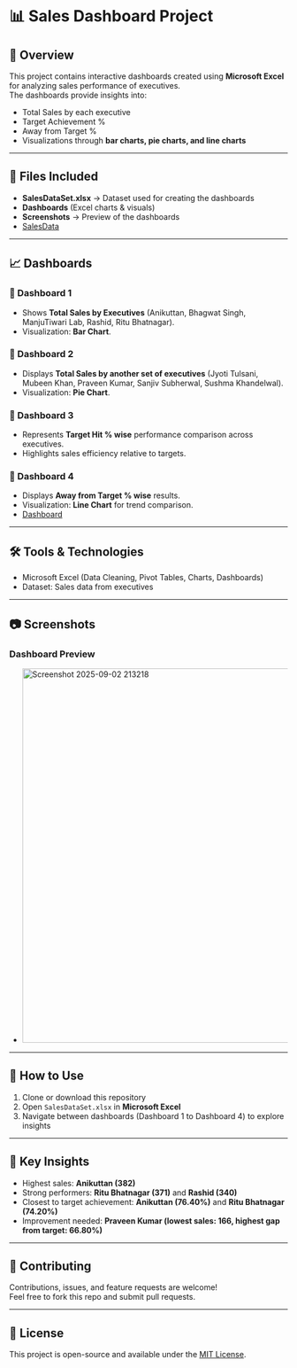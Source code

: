 # 📊 Sales Dashboard Project  

## 🚀 Overview  
This project contains interactive dashboards created using **Microsoft Excel** for analyzing sales performance of executives.  
The dashboards provide insights into:  
- Total Sales by each executive  
- Target Achievement %  
- Away from Target %  
- Visualizations through **bar charts, pie charts, and line charts**  

---

## 📂 Files Included  
- **SalesDataSet.xlsx** → Dataset used for creating the dashboards  
- **Dashboards** (Excel charts & visuals)  
- **Screenshots** → Preview of the dashboards  
- <a href="https://github.com/jhansi746/Excel_project/blob/main/SalesDataSet.xlsx.pdf.xlsx">SalesData</a>
---

## 📈 Dashboards  

### 🔹 Dashboard 1  
- Shows **Total Sales by Executives** (Anikuttan, Bhagwat Singh, ManjuTiwari Lab, Rashid, Ritu Bhatnagar).  
- Visualization: **Bar Chart**.  

### 🔹 Dashboard 2  
- Displays **Total Sales by another set of executives** (Jyoti Tulsani, Mubeen Khan, Praveen Kumar, Sanjiv Subherwal, Sushma Khandelwal).  
- Visualization: **Pie Chart**.  

### 🔹 Dashboard 3  
- Represents **Target Hit % wise** performance comparison across executives.  
- Highlights sales efficiency relative to targets.  

### 🔹 Dashboard 4  
- Displays **Away from Target % wise** results.  
- Visualization: **Line Chart** for trend comparison.  
- <a href="https://github.com/jhansi746/Excel_project/blob/main/Screenshot%202025-09-02%20213218.png">Dashboard</a>
---

## 🛠 Tools & Technologies  
- Microsoft Excel (Data Cleaning, Pivot Tables, Charts, Dashboards)  
- Dataset: Sales data from executives  
  
---

## 📷 Screenshots  

### Dashboard Preview  
- <img width="1766" height="676" alt="Screenshot 2025-09-02 213218" src="https://github.com/user-attachments/assets/d61b4548-4f27-43f0-a6a5-ce1dfa07023f" />

---

## 🔧 How to Use  
1. Clone or download this repository  
2. Open `SalesDataSet.xlsx` in **Microsoft Excel**  
3. Navigate between dashboards (Dashboard 1 to Dashboard 4) to explore insights  

---

## 🎯 Key Insights  
- Highest sales: **Anikuttan (382)**  
- Strong performers: **Ritu Bhatnagar (371)** and **Rashid (340)**  
- Closest to target achievement: **Anikuttan (76.40%)** and **Ritu Bhatnagar (74.20%)**  
- Improvement needed: **Praveen Kumar (lowest sales: 166, highest gap from target: 66.80%)**  

---

## 🤝 Contributing  
Contributions, issues, and feature requests are welcome!  
Feel free to fork this repo and submit pull requests.  

---

## 📜 License  
This project is open-source and available under the [MIT License](LICENSE).  
